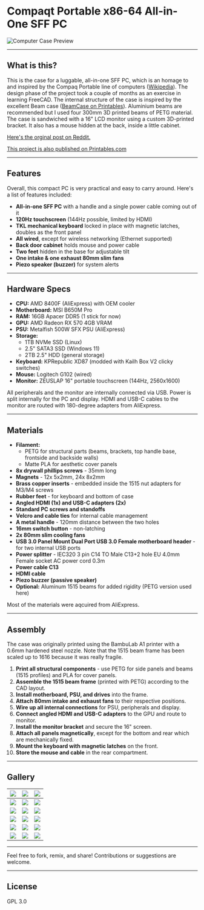 # Compaqt Portable x86-64 All-in-One SFF PC

![Computer Case Preview](./Pictures/01.png)

---

## What is this?

This is the case for a luggable, all-in-one SFF PC, which is an homage to and inspired by the Compaq Portable line of computers ([Wikipedia](https://en.wikipedia.org/wiki/Compaq_Portable_386)).
The design phase of the project took a couple of months as an exercise in learning FreeCAD. The internal structure of the case is inspired by the excellent Beam case ([BeamCase on Printables](https://www.printables.com/model/826374-beamcase-sw-sff-sandwich-case-in-18-different-size)).
Aluminium beams are recommended but I used four 300mm 3D printed beams of PETG material.
The case is sandwiched with a 16" LCD monitor using a custom 3D-printed bracket. It also has a mouse hidden at the back, inside a little cabinet.

[Here's the orginal post on Reddit.](https://www.reddit.com/r/cyberDeck/comments/1lx5285/my_portable_retro_allinone_cyberdeck/)

[This project is also published on Printables.com](https://www.printables.com/model/1354903-compaqt-portable-x86-64-all-in-one-sff-pc)

---

## Features

Overall, this compact PC is very practical and easy to carry around. Here's a list of features included:

- **All-in-one SFF PC** with a handle and a single power cable coming out of it  
- **120Hz touchscreen** (144Hz possible, limited by HDMI)  
- **TKL mechanical keyboard** locked in place with magnetic latches, doubles as the front panel  
- **All wired**, except for wireless networking (Ethernet supported)  
- **Back door cabinet** holds mouse and power cable  
- **Two feet** hidden in the base for adjustable tilt  
- **One intake & one exhaust 80mm slim fans**  
- **Piezo speaker (buzzer)** for system alerts  

---

## Hardware Specs

- **CPU:** AMD 8400F (AliExpress) with OEM cooler  
- **Motherboard:** MSI B650M Pro  
- **RAM:** 16GB Apacer DDR5 (1 stick for now)  
- **GPU:** AMD Radeon RX 570 4GB VRAM  
- **PSU:** Metalfish 500W SFX PSU (AliExpress)  
- **Storage:**  
  - 1TB NVMe SSD (Linux)  
  - 2.5" SATA3 SSD (Windows 11)  
  - 2TB 2.5" HDD (general storage)  
- **Keyboard:** KPRepublic XD87 (modded with Kailh Box V2 clicky switches)  
- **Mouse:** Logitech G102 (wired)  
- **Monitor:** ZEUSLAP 16" portable touchscreen (144Hz, 2560x1600)  

All peripherals and the monitor are internally connected via USB. Power is split internally for the PC and display. HDMI and USB-C cables to the monitor are routed with 180-degree adapters from AliExpress.

---

## Materials

- **Filament:**  
  - PETG for structural parts (beams, brackets, top handle base, frontside and backside walls)
  - Matte PLA for aesthetic cover panels  
- **8x drywall phillips screws** - 35mm long
- **Magnets** - 12x 5x2mm, 24x 8x2mm
- **Brass copper inserts** - embedded inside the 1515 nut adapters for M3/M4 screws
- **Rubber feet** - for keyboard and bottom of case
- **Angled HDMI (1x) and USB-C adapters (2x)** 
- **Standard PC screws and standoffs**  
- **Velcro and cable ties** for internal cable management  
- **A metal handle** - 120mm distance between the two holes
- **16mm switch button** - non-latching
- **2x 80mm slim cooling fans**
- **USB 3.0 Panel Mount Dual Port USB 3.0 Female motherboard header** - for two internal USB ports
- **Power splitter** - IEC320 3 pin C14 TO Male C13+2 hole EU 4.0mm Female socket AC power cord 0.3m
- **Power cable C13** 
- **HDMI cable**
- **Piezo buzzer (passive speaker)**
- **Optional:** Aluminum 1515 beams for added rigidity (PETG version used here)

Most of the materials were aqcuired from AliExpress.

---

## Assembly

The case was originally printed using the BambuLab A1 printer with a 0.6mm hardened steel nozzle.
Note that the 1515 beam frame has been scaled up to 1616 because it was really fragile.

1. **Print all structural components** - use PETG for side panels and beams (1515 profiles) and PLA for cover panels.
2. **Assemble the 1515 beam frame** (printed with PETG) according to the CAD layout.
3. **Install motherboard, PSU, and drives** into the frame.  
4. **Attach 80mm intake and exhaust fans** to their respective positions.  
5. **Wire up all internal connections** for PSU, peripherals and display.  
6. **Connect angled HDMI and USB-C adapters** to the GPU and route to monitor.  
7. **Install the monitor bracket** and secure the 16" screen.   
8. **Attach all panels magnetically**, except for the bottom and rear which are mechanically fixed.  
9. **Mount the keyboard with magnetic latches** on the front.  
10. **Store the mouse and cable** in the rear compartment.

---

## Gallery

| ![](./Pictures/01.png) | ![](./Pictures/02.png) | ![](./Pictures/03.png) |
|-------------------------|-------------------------|-------------------------|
| ![](./Pictures/04.png) | ![](./Pictures/05.png) | ![](./Pictures/06.png) |
| ![](./Pictures/07.png) | ![](./Pictures/08.png) | ![](./Pictures/09.png) |
| ![](./Pictures/10.png) | ![](./Pictures/11.png) | ![](./Pictures/12.png) |
| ![](./Pictures/13.png) | ![](./Pictures/14.png) | ![](./Pictures/15.png) |
| ![](./Pictures/16.png) | ![](./Pictures/17.png) | ![](./Pictures/18.png) |

---

Feel free to fork, remix, and share! Contributions or suggestions are welcome.

---

## License 

GPL 3.0